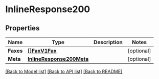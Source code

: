 # InlineResponse200

## Properties

Name | Type | Description | Notes
------------ | ------------- | ------------- | -------------
**Faxes** | [**[]FaxV1Fax**](fax.v1.fax.md) |  | [optional] 
**Meta** | [**InlineResponse200Meta**](inline_response_200_meta.md) |  | [optional] 

[[Back to Model list]](../README.md#documentation-for-models) [[Back to API list]](../README.md#documentation-for-api-endpoints) [[Back to README]](../README.md)


